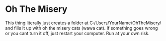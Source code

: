 # Oh The Misery

This thing literally just creates a folder at C:/Users/YourName/OhTheMisery/ and fills it up with oh the misery cats (wawa cat).
If something goes wrong or you cant turn it off, just restart your computer.
Run at your own risk.
